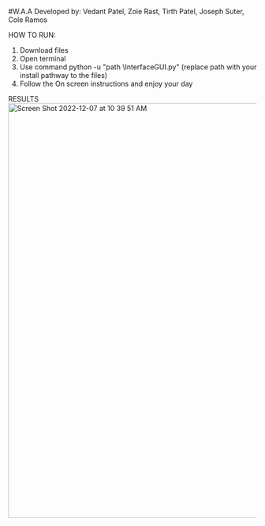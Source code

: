 #W.A.A
Developed by: 
Vedant Patel, Zoie Rast, Tirth Patel, Joseph Suter, Cole Ramos

HOW TO RUN:
1. Download files
2. Open terminal
3. Use command python -u "path \InterfaceGUI.py" (replace path with your install pathway to the files)
4. Follow the On screen instructions and enjoy your day
  
RESULTS 
<img width="843" alt="Screen Shot 2022-12-07 at 10 39 51 AM" src="https://user-images.githubusercontent.com/112408320/206223417-d3abba70-8293-4519-83bf-620253e55d55.png">
